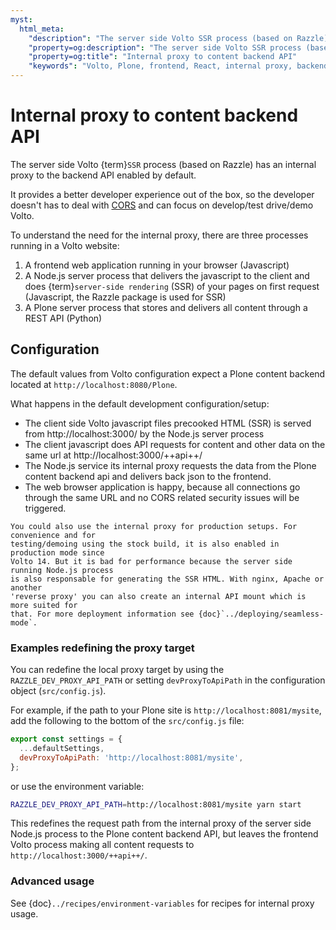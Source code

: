 ```yaml
---
myst:
  html_meta:
    "description": "The server side Volto SSR process (based on Razzle) has an internal proxy to the backend API enabled by default, avoiding issues from CORS and allowing the developer to focus on using Volto."
    "property=og:description": "The server side Volto SSR process (based on Razzle) has an internal proxy to the backend API enabled by default, avoiding issues from CORS and allowing the developer to focus on using Volto."
    "property=og:title": "Internal proxy to content backend API"
    "keywords": "Volto, Plone, frontend, React, internal proxy, backend, API, Razzle, SSR"
---
```


# Internal proxy to content backend API

The server side Volto {term}`SSR` process (based on Razzle) has an internal proxy to the backend API
enabled by default.

It provides a better developer experience out of the box, so the developer doesn't has to
deal with [CORS](https://developer.mozilla.org/en-US/docs/Web/HTTP/CORS) and can focus on
develop/test drive/demo Volto.

To understand the need for the internal proxy, there are three processes running in a Volto website:

1. A frontend web application running in your browser (Javascript)
2. A Node.js server process that delivers the javascript to the client and does
   {term}`server-side rendering` (SSR) of your pages on first request (Javascript, the
   Razzle package is used for SSR)
3. A Plone server process that stores and delivers all content through a REST API (Python)

## Configuration

The default values from Volto configuration expect a Plone content backend located at `http://localhost:8080/Plone`.

What happens in the default development configuration/setup:

* The client side Volto javascript files precooked HTML (SSR) is served from http://localhost:3000/ by the Node.js server process
* The client javascript does API requests for content and other data on the same url at http://localhost:3000/++api++/
* The Node.js service its internal proxy requests the data from the Plone content backend api and delivers
back json to the frontend.
* The web browser application is happy, because all connections go through the same URL and no CORS related security issues will be triggered.

```{tip}
You could also use the internal proxy for production setups. For convenience and for
testing/demoing using the stock build, it is also enabled in production mode since
Volto 14. But it is bad for performance because the server side running Node.js process
is also responsable for generating the SSR HTML. With nginx, Apache or another
'reverse proxy' you can also create an internal API mount which is more suited for
that. For more deployment information see {doc}`../deploying/seamless-mode`.
```

### Examples redefining the proxy target

You can redefine the local proxy target by using the `RAZZLE_DEV_PROXY_API_PATH` or setting `devProxyToApiPath` in the configuration object (`src/config.js`).

For example, if the path to your Plone site is `http://localhost:8081/mysite`, add the following to the bottom of the `src/config.js` file:

```js
export const settings = {
  ...defaultSettings,
  devProxyToApiPath: 'http://localhost:8081/mysite',
};
```

or use the environment variable:

```bash
RAZZLE_DEV_PROXY_API_PATH=http://localhost:8081/mysite yarn start
```

This redefines the request path from the internal proxy of the server side Node.js process to the Plone content backend API, but leaves the frontend Volto process making all content requests to `http://localhost:3000/++api++/`.

### Advanced usage

See {doc}`../recipes/environment-variables` for recipes for internal proxy usage.
